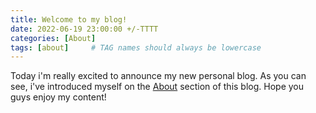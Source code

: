 ```yaml
---
title: Welcome to my blog!
date: 2022-06-19 23:00:00 +/-TTTT
categories: [About]
tags: [about]     # TAG names should always be lowercase
---
```


Today i'm really excited to announce my new personal blog. As you can see, i've introduced myself on the [About](../../about) section of this blog. Hope you guys enjoy my content!
